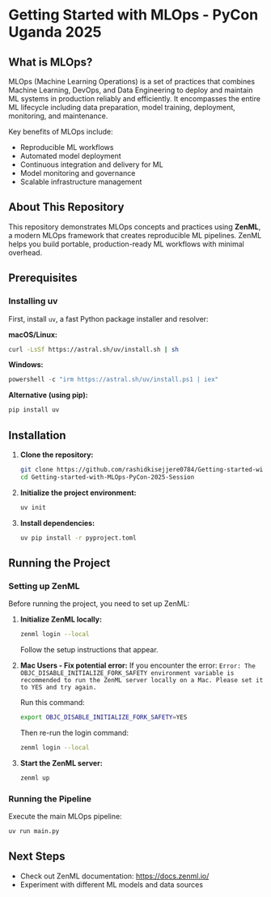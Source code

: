# Getting Started with MLOps - PyCon Uganda 2025

## What is MLOps?

MLOps (Machine Learning Operations) is a set of practices that combines Machine Learning, DevOps, and Data Engineering to deploy and maintain ML systems in production reliably and efficiently. It encompasses the entire ML lifecycle including data preparation, model training, deployment, monitoring, and maintenance.

Key benefits of MLOps include:
- Reproducible ML workflows
- Automated model deployment
- Continuous integration and delivery for ML
- Model monitoring and governance
- Scalable infrastructure management

## About This Repository

This repository demonstrates MLOps concepts and practices using **ZenML**, a modern MLOps framework that creates reproducible ML pipelines. ZenML helps you build portable, production-ready ML workflows with minimal overhead.

## Prerequisites

### Installing uv

First, install `uv`, a fast Python package installer and resolver:

**macOS/Linux:**
```bash
curl -LsSf https://astral.sh/uv/install.sh | sh
```

**Windows:**
```powershell
powershell -c "irm https://astral.sh/uv/install.ps1 | iex"
```

**Alternative (using pip):**
```bash
pip install uv
```

## Installation

1. **Clone the repository:**
    ```bash
    git clone https://github.com/rashidkisejjere0784/Getting-started-with-MLOps-PyCon-2025-Session-
    cd Getting-started-with-MLOps-PyCon-2025-Session
    ```

2. **Initialize the project environment:**
    ```bash
    uv init
    ```

3. **Install dependencies:**
    ```bash
    uv pip install -r pyproject.toml
    ```

## Running the Project

### Setting up ZenML

Before running the project, you need to set up ZenML:

1. **Initialize ZenML locally:**
    ```bash
    zenml login --local
    ```
    Follow the setup instructions that appear.

2. **Mac Users - Fix potential error:**
    If you encounter the error: `Error: The OBJC_DISABLE_INITIALIZE_FORK_SAFETY environment variable is recommended to run the ZenML server locally on a Mac. Please set it to YES and try again.`
    
    Run this command:
    ```bash
    export OBJC_DISABLE_INITIALIZE_FORK_SAFETY=YES
    ```
    
    Then re-run the login command:
    ```bash
    zenml login --local
    ```

3. **Start the ZenML server:**
    ```bash
    zenml up
    ```

### Running the Pipeline

Execute the main MLOps pipeline:

```bash
uv run main.py
```

## Next Steps

- Check out ZenML documentation: https://docs.zenml.io/
- Experiment with different ML models and data sources